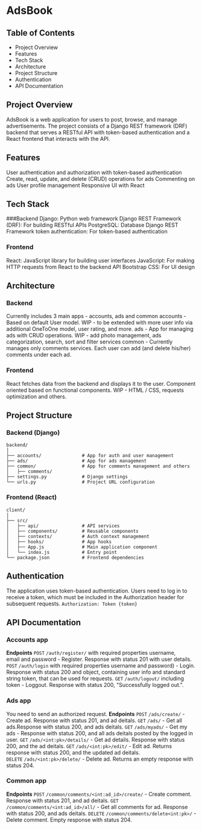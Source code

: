 
# AdsBook
## Table of Contents
* Project Overview
* Features
* Tech Stack
* Architecture
* Project Structure
* Authentication
* API Documentation

## Project Overview
AdsBook is a web application for users to post, browse, and manage advertisements. The project consists of a Django REST framework (DRF) backend that serves a RESTful API with token-based authentication and a React frontend that interacts with the API.

## Features
User authentication and authorization with token-based authentication
Create, read, update, and delete (CRUD) operations for ads
Commenting on ads
User profile management
Responsive UI with React

## Tech Stack
###Backend
Django: Python web framework
Django REST Framework (DRF): For building RESTful APIs
PostgreSQL: Database
Django REST Framework token authentication: For token-based authentication

### Frontend
React: JavaScript library for building user interfaces
JavaScript: For making HTTP requests from React to the backend API
Bootstrap CSS: For UI design

## Architecture
### Backend
Currently includes 3 main apps - accounts, ads and common
accounts - Based on default User model. WIP - to be extended with more user info via additional OneToOne model, user rating, and more.
ads - App for managing ads with CRUD operations. WIP - add photo management, ads categorization, search, sort and filter services 
common - Currently manages only comments services. Each user can add (and delete his/her) comments under each ad.

### Frontend
React fetches data from the backend and displays it to the user.
Component oriented based on functional components.
WIP - HTML / CSS, requests optimization and others.

## Project Structure
### Backend (Django)
```
backend/
│
├── accounts/               # App for auth and user management
├── ads/                    # App for ads management
├── common/                 # App for comments management and others
│   ├── comments/
├── settings.py             # Django settings
└── urls.py                 # Project URL configuration
```

### Frontend (React)
```
client/
│
├── src/
│   ├── api/                # API services
│   ├── components/         # Reusable components
│   ├── contexts/           # Auth context management
│   ├── hooks/              # App hooks
│   ├── App.js              # Main application component
│   └── index.js            # Entry point
└── package.json            # Frontend dependencies
```

## Authentication
The application uses token-based authentication. Users need to log in to receive a token, which must be included in the Authorization header for subsequent requests.
`Authorization: Token {token}`

## API Documentation
### Accounts app
**Endpoints**
`POST` `/auth/register/` with required properties username, email and password - Register. Response with status 201 with user details.
`POST` `/auth/login` with required properties username and password) - Login. Response with status 200 and object, containing user info and standard string token, that can be used for requests.
`GET` `/auth/logout/` including token - Loggout. Response with status 200, "Successfully logged out.".

### Ads app
You need to send an authorized request.
**Endpoints**
`POST` `/ads/create/` - Create ad. Response with status 201, and ad deitals.
`GET` `/ads/` - Get all ads.Response with status 200, and ads deitals.
`GET` `/ads/myads/` - Get my ads - Response with status 200, and all ads deitals posted by the logged in user.
`GET` `/ads/<int:pk>/details/` - Get ad details. Response with status 200, and the ad deitals.
`GET` `/ads/<int:pk>/edit/` - Edit ad. Returns response with status 200, and the updated ad deitals.
`DELETE` `/ads/<int:pk>/delete/` - Delete ad. Returns an empty response with status 204.

### Common app
**Endpoints**
`POST` `/common/comments/<int:ad_id>/create/` - Create comment. Response with status 201, and ad deitals.
`GET` `/common/comments/<int:ad_id>/all/` - Get all comments for ad. Response with status 200, and ads deitals.
`DELETE` `/common/comments/delete<int:pk>/` - Delete comment. Empty response with status 204.

